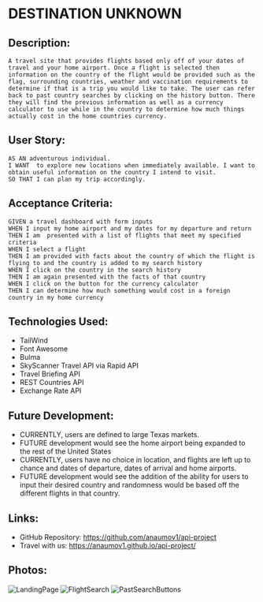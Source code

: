 # DESTINATION UNKNOWN

## Description: 
    A travel site that provides flights based only off of your dates of travel and your home airport. Once a flight is selected then information on the country of the flight would be provided such as the flag, surrounding countries, weather and vaccination requirements to determine if that is a trip you would like to take. The user can refer back to past country searches by clicking on the history button. There they will find the previous information as well as a currency calculator to use while in the country to determine how much things actually cost in the home countries currency. 

## User Story:
    AS AN adventurous individual.
    I WANT  to explore new locations when immediately available. I want to obtain useful information on the country I intend to visit. 
    SO THAT I can plan my trip accordingly.

## Acceptance Criteria:
    GIVEN a travel dashboard with form inputs
    WHEN I input my home airport and my dates for my departure and return
    THEN I am  presented with a list of flights that meet my specified criteria
    WHEN I select a flight
    THEN I am provided with facts about the country of which the flight is flying to and the country is added to my search history
    WHEN I click on the country in the search history
    THEN I am again presented with the facts of that country 
    WHEN I click on the button for the currency calculator
    THEN I can determine how much something would cost in a foreign country in my home currency


## Technologies Used:
* TailWind
* Font Awesome
* Bulma
* SkyScanner Travel API via Rapid API
* Travel Briefing API
* REST Countries API
* Exchange Rate API

## Future Development:
* CURRENTLY, users are defined to large Texas markets. 
* FUTURE development would see the home airport being expanded to the rest of the United States
* CURRENTLY, users have no choice in location, and flights are left up to chance and dates of departure, dates of arrival and home airports.
* FUTURE development would see the addition of the ability for users to input their desired country and randomness would be based off the different flights in that country.

## Links:
* GitHub Repository: https://github.com/anaumov1/api-project
* Travel with us:  https://anaumov1.github.io/api-project/

## Photos:

![LandingPage](https://github.com/anaumov1/api-project/blob/develop/assets/images/Landingpg.JPG)
![FlightSearch](https://github.com/anaumov1/api-project/blob/develop/assets/images/FlightSearch.JPG)
![PastSearchButtons](https://github.com/anaumov1/api-project/blob/develop/assets/images/PastSearchBtns.JPG)
